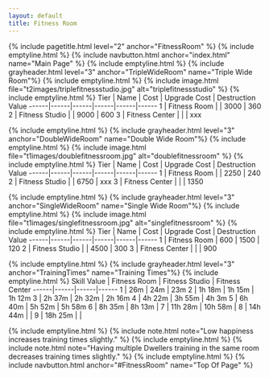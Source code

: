 ```yaml
---
layout: default
title: Fitness Room
---
```

{% include pagetitle.html level="2" anchor="FitnessRoom" %}
{% include emptyline.html %}
{% include navbutton.html anchor="index.html" name="Main Page" %}
{% include emptyline.html %}
{% include grayheader.html level="3" anchor="TripleWideRoom" name="Triple Wide Room"%}
{% include emptyline.html %}
{% include image.html file="t2images/triplefitnessstudio.jpg" alt="triplefitnessstudio" %}
{% include emptyline.html %}
Tier | Name | Cost | Upgrade Cost | Destruction Value
------|------|------|------|------|------
1 | Fitness Room | | 3000 | 360
2 | Fitness Studio | | 9000 | 600
3 | Fitness Center | | | xxx

{% include emptyline.html %}
{% include grayheader.html level="3" anchor="DoubleWideRoom" name="Double Wide Room"%}
{% include emptyline.html %}
{% include image.html file="t1images/doublefitnessroom.jpg" alt="doublefitnessroom" %}
{% include emptyline.html %}
Tier | Name | Cost | Upgrade Cost | Destruction Value
------|------|------|------|------|------
1 | Fitness Room | | 2250 | 240
2 | Fitness Studio | | 6750 | xxx
3 | Fitness Center | | | 1350

{% include emptyline.html %}
{% include grayheader.html level="3" anchor="SingleWideRoom" name="Single Wide Room"%}
{% include emptyline.html %}
{% include image.html file="t1images/singlefitnessroom.jpg" alt="singlefitnessroom" %}
{% include emptyline.html %}
Tier | Name | Cost | Upgrade Cost | Destruction Value
------|------|------|------|------|------
1 | Fitness Room | 600 | 1500 | 120
2 | Fitness Studio | | 4500 | 300
3 | Fitness Center | | | 900

{% include emptyline.html %}
{% include grayheader.html level="3" anchor="TrainingTimes" name="Training Times"%}
{% include emptyline.html %}
Skill Value | Fitness Room | Fitness Studio | Fitness Center
------|------|------|------
1 | 26m | 24m | 23m
2 | 1h 18m | 1h 15m | 1h 12m
3 | 2h 37m | 2h 32m | 2h 16m
4 | 4h 22m | 3h 55m | 4h 3m
5 | 6h 40m | 5h 52m | 5h 58m
6 | 8h 35m | 8h 13m |
7 | 11h 28m | 10h 58m |
8 | 14h 44m | |
9 | 18h 25m | |

{% include emptyline.html %}
{% include note.html note="Low happiness increases training times slightly." %}
{% include emptyline.html %}
{% include note.html note="Having multiple Dwellers training in the same room decreases training times slightly." %}
{% include emptyline.html %}
{% include navbutton.html anchor="#FitnessRoom" name="Top Of Page" %}

